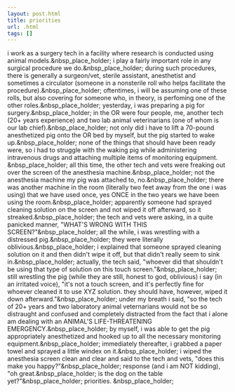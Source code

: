 ```yaml
---
layout: post.html
title: priorities
url: .html
tags: []
---
```

i work as a surgery tech in a facility where research is conducted using animal models.&nbsp_place_holder; i play a fairly important role in any surgical procedure we do.&nbsp_place_holder; during such procedures, there is generally a surgeon/vet, sterile assistant, anesthetist and sometimes a circulator (someone in a nonsterile roll who helps facilitate the procedure).&nbsp_place_holder; oftentimes, i will be assuming one of these rolls, but also covering for someone who, in theory, is perfoming one of the other roles.&nbsp_place_holder; yesterday, i was preparing a pig for surgery.&nbsp_place_holder; in the OR were four people, me, another tech (20+ years experience) and two lab animal veterinarians (one of whom is our lab chief).&nbsp_place_holder; not only did i have to lift a 70-pound anesthetized pig onto the OR bed by myself, but the pig started to wake up.&nbsp_place_holder; none of the things that should have been ready were, so i had to struggle with the waking pig while administering intravenous drugs and attaching multiple items of monitoring equipment. &nbsp_place_holder; all this time, the other tech and vets were freaking out over the screen of the anesthesia machine.&nbsp_place_holder; not the anesthesia machine my pig was attached to, no.&nbsp_place_holder; there was another machine in the room (literally two feet away from the one i was using) that we have used once, yes ONCE in the two years we have been using the room.&nbsp_place_holder; apparently someone had sprayed cleaning solution on the screen and not wiped it off afterward, so it streaked.&nbsp_place_holder; the tech and vets were asking, in a quite panicked manner, "WHAT'S WRONG WITH THIS SCREEN?"&nbsp_place_holder; all the while, i was wrestling with a distressed pig.&nbsp_place_holder; they were literally oblivious.&nbsp_place_holder; i explained that someone sprayed cleaning solution on it and then didn't wipe it off, but that didn't really seem to sink in.&nbsp_place_holder; actually, the tech said, "whoever did that shouldn't be using that type of solution on this touch screen."&nbsp_place_holder; still wrestling the pig (while they are still, honest to god, oblivious) i say (in an irritated voice), "it's not a touch screen, and it's perfectly fine for whoever cleaned it to use XYZ solution. they should have, however, wiped it down afterward."&nbsp_place_holder; under my breath i said, "so the tech of 20+ years and two laboratory animal veternarians would not be so distraught and confused and completely distracted from the fact that i alone am dealing with an ANIMAL'S LIFE-THREATENING EMERGENCY.&nbsp_place_holder; by myself, i was able to get the pig appropriately anesthetized and hooked up to all the necessary monitoring equipment.&nbsp_place_holder; immediately thereafter, i grabbed a paper towel and sprayed a little windex on it.&nbsp_place_holder; i wiped the anesthesia screen clean and clear and said to the tech and vets, "does this make you happy?"&nbsp_place_holder; response (and i am NOT kidding), "oh great.&nbsp_place_holder; is the dog on the table yet?"&nbsp_place_holder; priorities. &nbsp_place_holder;
